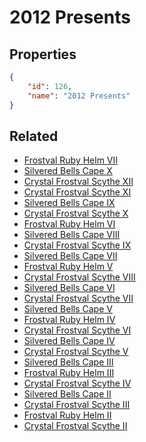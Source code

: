 # 2012 Presents

<no description available>

## Properties

```json
{
    "id": 126,
    "name": "2012 Presents"
}
```

## Related

- [Frostval Ruby Helm VII](../items/8065-frostval-ruby-helm-vii.md)
- [Silvered Bells Cape X](../items/8074-silvered-bells-cape-x.md)
- [Crystal Frostval Scythe XII](../items/8085-crystal-frostval-scythe-xii.md)
- [Crystal Frostval Scythe XI](../items/8084-crystal-frostval-scythe-xi.md)
- [Silvered Bells Cape IX](../items/8073-silvered-bells-cape-ix.md)
- [Crystal Frostval Scythe X](../items/8083-crystal-frostval-scythe-x.md)
- [Frostval Ruby Helm VI](../items/8064-frostval-ruby-helm-vi.md)
- [Silvered Bells Cape VIII](../items/8072-silvered-bells-cape-viii.md)
- [Crystal Frostval Scythe IX](../items/8082-crystal-frostval-scythe-ix.md)
- [Silvered Bells Cape VII](../items/8071-silvered-bells-cape-vii.md)
- [Frostval Ruby Helm V](../items/8063-frostval-ruby-helm-v.md)
- [Crystal Frostval Scythe VIII](../items/8081-crystal-frostval-scythe-viii.md)
- [Silvered Bells Cape VI](../items/8070-silvered-bells-cape-vi.md)
- [Crystal Frostval Scythe VII](../items/8080-crystal-frostval-scythe-vii.md)
- [Silvered Bells Cape V](../items/8069-silvered-bells-cape-v.md)
- [Frostval Ruby Helm IV](../items/8062-frostval-ruby-helm-iv.md)
- [Crystal Frostval Scythe VI](../items/8079-crystal-frostval-scythe-vi.md)
- [Silvered Bells Cape IV](../items/8068-silvered-bells-cape-iv.md)
- [Crystal Frostval Scythe V](../items/8078-crystal-frostval-scythe-v.md)
- [Silvered Bells Cape III](../items/8067-silvered-bells-cape-iii.md)
- [Frostval Ruby Helm III](../items/8061-frostval-ruby-helm-iii.md)
- [Crystal Frostval Scythe IV](../items/8077-crystal-frostval-scythe-iv.md)
- [Silvered Bells Cape II](../items/8066-silvered-bells-cape-ii.md)
- [Crystal Frostval Scythe III](../items/8076-crystal-frostval-scythe-iii.md)
- [Frostval Ruby Helm II](../items/8060-frostval-ruby-helm-ii.md)
- [Crystal Frostval Scythe II](../items/8075-crystal-frostval-scythe-ii.md)

